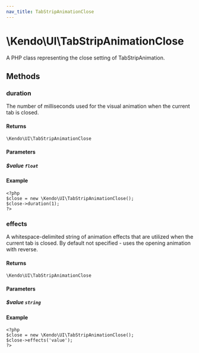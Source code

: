 ```yaml
---
nav_title: TabStripAnimationClose
---
```


# \Kendo\UI\TabStripAnimationClose

A PHP class representing the close setting of TabStripAnimation.


## Methods

### duration
The number of milliseconds used for the visual animation when the current tab is closed.

#### Returns
`\Kendo\UI\TabStripAnimationClose`

#### Parameters

##### $value `float`



#### Example 
    <?php
    $close = new \Kendo\UI\TabStripAnimationClose();
    $close->duration(1);
    ?>

### effects
A whitespace-delimited string of animation effects that are utilized when the current tab
is closed. By default not specified - uses the opening animation with reverse.

#### Returns
`\Kendo\UI\TabStripAnimationClose`

#### Parameters

##### $value `string`



#### Example 
    <?php
    $close = new \Kendo\UI\TabStripAnimationClose();
    $close->effects('value');
    ?>

